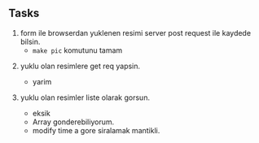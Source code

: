 ## Tasks

1. form ile browserdan yuklenen resimi server post request ile kaydede bilsin.
    - `make pic` komutunu tamam

2) yuklu olan resimlere get req yapsin.

    - yarim

3) yuklu olan resimler liste olarak gorsun.

    - eksik
    - Array gonderebiliyorum.
    - modify time a gore siralamak mantikli.
